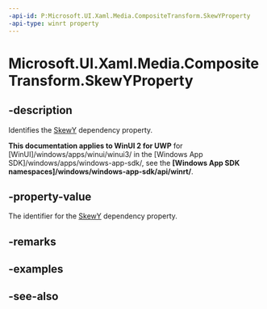 ```yaml
---
-api-id: P:Microsoft.UI.Xaml.Media.CompositeTransform.SkewYProperty
-api-type: winrt property
---
```


<!-- Property syntax
public Windows.UI.Xaml.DependencyProperty SkewYProperty { get; }
-->

# Microsoft.UI.Xaml.Media.CompositeTransform.SkewYProperty

## -description
Identifies the [SkewY](compositetransform_skewy.md) dependency property.

**This documentation applies to WinUI 2 for UWP** for [WinUI]/windows/apps/winui/winui3/ in the [Windows App SDK]/windows/apps/windows-app-sdk/, see the **[Windows App SDK namespaces]/windows/windows-app-sdk/api/winrt/**.

## -property-value
The identifier for the [SkewY](compositetransform_skewy.md) dependency property.

## -remarks

## -examples

## -see-also
